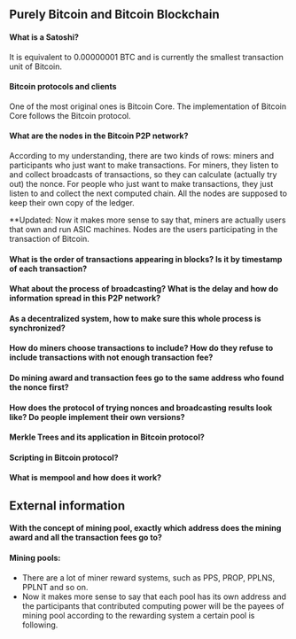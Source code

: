 ## Purely Bitcoin and Bitcoin Blockchain
#### What is a Satoshi?
It is equivalent to 0.00000001 BTC and is currently the smallest transaction unit of Bitcoin.

#### Bitcoin protocols and clients
One of the most original ones is Bitcoin Core. The implementation of Bitcoin Core follows the Bitcoin protocol.

#### What are the nodes in the Bitcoin P2P network?
According to my understanding, there are two kinds of rows: miners and participants who just want to make transactions. For miners, they listen to and collect broadcasts of transactions, so they can calculate (actually try out) the nonce. For people who just want to make transactions, they just listen to and collect the next computed chain. All the nodes are supposed to keep their own copy of the ledger.

**Updated: Now it makes more sense to say that, miners are actually users that own and run ASIC machines. Nodes are the users participating in the transaction of Bitcoin. 

#### What is the order of transactions appearing in blocks? Is it by timestamp of each transaction?

#### What about the process of broadcasting? What is the delay and how do information spread in this P2P network?

#### As a decentralized system, how to make sure this whole process is synchronized?

#### How do miners choose transactions to include? How do they refuse to include transactions with not enough transaction fee?

#### Do mining award and transaction fees go to the same address who found the nonce first?

#### How does the protocol of trying nonces and broadcasting results look like? Do people implement their own versions?

#### Merkle Trees and its application in Bitcoin protocol?

#### Scripting in Bitcoin protocol?

#### What is mempool and how does it work?


## External information
#### With the concept of mining pool, exactly which address does the mining award and all the transaction fees go to?

#### Mining pools:
- There are a lot of miner reward systems, such as PPS, PROP, PPLNS, PPLNT and so on.
- Now it makes more sense to say that each pool has its own address and the participants that contributed computing power will be the payees of mining pool according to the rewarding system a certain pool is following.
